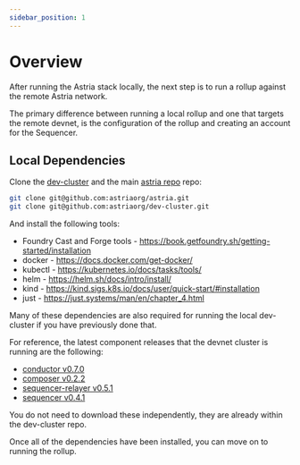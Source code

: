 ```yaml
---
sidebar_position: 1
---
```


# Overview

After running the Astria stack locally, the next step is to run a rollup against
the remote Astria network.

The primary difference between running a local rollup and one that targets the
remote devnet, is the configuration of the rollup and creating an account for
the Sequencer.

## Local Dependencies

Clone the [dev-cluster](https://github.com/astriaorg/dev-cluster/tree/main) and the main
[astria repo](https://github.com/astriaorg/astria) repo:

```bash
git clone git@github.com:astriaorg/astria.git
git clone git@github.com:astriaorg/dev-cluster.git
```

And install the following tools:
- Foundry Cast and Forge tools - https://book.getfoundry.sh/getting-started/installation
- docker - https://docs.docker.com/get-docker/
- kubectl - https://kubernetes.io/docs/tasks/tools/
- helm - https://helm.sh/docs/intro/install/
- kind - https://kind.sigs.k8s.io/docs/user/quick-start/#installation
- just - https://just.systems/man/en/chapter_4.html

Many of these dependencies are also required for running the local dev-cluster
if you have previously done that.

For reference, the latest component releases that the devnet cluster is running are the
following:
- [conductor v0.7.0](https://github.com/astriaorg/astria/releases/tag/v0.7.0--conductor)
- [composer v0.2.2](https://github.com/astriaorg/astria/releases/tag/v0.2.2--composer)
- [sequencer-relayer v0.5.1](https://github.com/astriaorg/astria/releases/tag/v0.5.1--sequencer-relayer)
- [sequencer
  v0.4.1](https://github.com/astriaorg/astria/releases/tag/v0.4.1--sequencer)

You do not need to download these independently, they are already within the
dev-cluster repo.

Once all of the dependencies have been installed, you can move on to running the
rollup.
